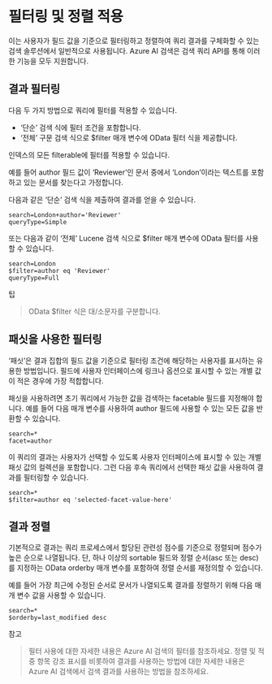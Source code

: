 # 필터링 및 정렬 적용

이는 사용자가 필드 값을 기준으로 필터링하고 정렬하여 쿼리 결과를 구체화할 수 있는 검색 솔루션에서 일반적으로 사용됩니다. Azure AI 검색은 검색 쿼리 API를 통해 이러한 기능을 모두 지원합니다.

## 결과 필터링
다음 두 가지 방법으로 쿼리에 필터를 적용할 수 있습니다.

- ‘단순’ 검색 식에 필터 조건을 포함합니다.
- ‘전체’ 구문 검색 식으로 $filter 매개 변수에 OData 필터 식을 제공합니다.

인덱스의 모든 filterable에 필터를 적용할 수 있습니다.

예를 들어 author 필드 값이 ‘Reviewer’인 문서 중에서 ‘London’이라는 텍스트를 포함하고 있는 문서를 찾는다고 가정합니다.

다음과 같은 ‘단순’ 검색 식을 제출하여 결과를 얻을 수 있습니다.

```
search=London+author='Reviewer'
queryType=Simple
```
또는 다음과 같이 ‘전체’ Lucene 검색 식으로 $filter 매개 변수에 OData 필터를 사용할 수 있습니다.

```
search=London
$filter=author eq 'Reviewer'
queryType=Full
```
팁
> OData $filter 식은 대/소문자를 구분합니다.

## 패싯을 사용한 필터링
‘패싯’은 결과 집합의 필드 값을 기준으로 필터링 조건에 해당하는 사용자를 표시하는 유용한 방법입니다. 필드에 사용자 인터페이스에 링크나 옵션으로 표시할 수 있는 개별 값이 적은 경우에 가장 적합합니다.

패싯을 사용하려면 초기 쿼리에서 가능한 값을 검색하는 facetable 필드를 지정해야 합니다. 예를 들어 다음 매개 변수를 사용하여 author 필드에 사용할 수 있는 모든 값을 반환할 수 있습니다.


```
search=*
facet=author
```
이 쿼리의 결과는 사용자가 선택할 수 있도록 사용자 인터페이스에 표시할 수 있는 개별 패싯 값의 컬렉션을 포함합니다. 그런 다음 후속 쿼리에서 선택한 패싯 값을 사용하여 결과를 필터링할 수 있습니다.

```
search=*
$filter=author eq 'selected-facet-value-here'
```

## 결과 정렬
기본적으로 결과는 쿼리 프로세스에서 할당된 관련성 점수를 기준으로 정렬되며 점수가 높은 순으로 나열됩니다. 단, 하나 이상의 sortable 필드와 정렬 순서(asc 또는 desc)를 지정하는 OData orderby 매개 변수를 포함하여 정렬 순서를 재정의할 수 있습니다.

예를 들어 가장 최근에 수정된 순서로 문서가 나열되도록 결과를 정렬하기 위해 다음 매개 변수 값을 사용할 수 있습니다.

```
search=*
$orderby=last_modified desc
```

 참고

> 필터 사용에 대한 자세한 내용은 Azure AI 검색의 필터를 참조하세요. 정렬 및 적중 항목 강조 표시를 비롯하여 결과를 사용하는 방법에 대한 자세한 내용은 Azure AI 검색에서 검색 결과를 사용하는 방법을 참조하세요.
> 